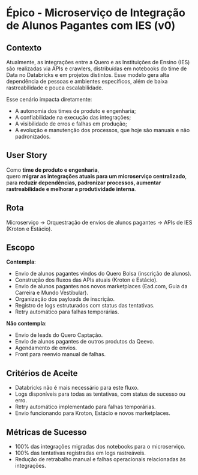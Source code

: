 # Épico - Microserviço de Integração de Alunos Pagantes com IES (v0)

## Contexto

Atualmente, as integrações entre a Quero e as Instituições de Ensino (IES) são realizadas via APIs e crawlers, distribuídas em notebooks do time de Data no Databricks e em projetos distintos. Esse modelo gera alta dependência de pessoas e ambientes específicos, além de baixa rastreabilidade e pouca escalabilidade.

Esse cenário impacta diretamente:

*   A autonomia dos times de produto e engenharia;
*   A confiabilidade na execução das integrações;
*   A visibilidade de erros e falhas em produção;
*   A evolução e manutenção dos processos, que hoje são manuais e não padronizados.

## User Story

Como **time de produto e engenharia**,  
quero **migrar as integrações atuais para um microserviço centralizado**,  
para **reduzir dependências, padronizar processos, aumentar rastreabilidade e melhorar a produtividade interna**.

## Rota

Microserviço → Orquestração de envios de alunos pagantes → APIs de IES (Kroton e Estácio).

## Escopo

**Contempla**:

*   Envio de alunos pagantes vindos do Quero Bolsa (inscrição de alunos).
*   Construção dos fluxos das APIs atuais (Kroton e Estácio).
*   Envio de alunos pagantes nos novos marketplaces (Ead.com, Guia da Carreira e Mundo Vestibular).
*   Organização dos payloads de inscrição.
*   Registro de logs estruturados com status das tentativas.
*   Retry automático para falhas temporárias.

**Não contempla**:

*   Envio de leads do Quero Captação.
*   Envio de alunos pagantes de outros produtos da Qeevo.
*   Agendamento de envios.
*   Front para reenvio manual de falhas.

## Critérios de Aceite

*   Databricks não é mais necessário para este fluxo.
*   Logs disponíveis para todas as tentativas, com status de sucesso ou erro.
*   Retry automático implementado para falhas temporárias.
*   Envio funcionando para Kroton, Estácio e novos marketplaces.

## Métricas de Sucesso

*   100% das integrações migradas dos notebooks para o microserviço.
*   100% das tentativas registradas em logs rastreáveis.
*   Redução de retrabalho manual e falhas operacionais relacionadas às integrações.